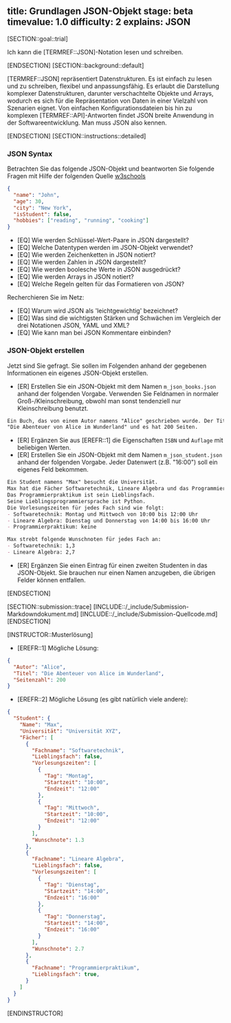 title: Grundlagen JSON-Objekt
stage: beta
timevalue: 1.0
difficulty: 2
explains: JSON
---
<!-- TODO_1: assumes: PythonDataStructures -->

[SECTION::goal::trial]

Ich kann die [TERMREF::JSON]-Notation lesen und schreiben.

[ENDSECTION]
[SECTION::background::default]

[TERMREF::JSON] repräsentiert Datenstrukturen.
Es ist einfach zu lesen und zu schreiben, flexibel und anpassungsfähig. 
Es erlaubt die Darstellung komplexer Datenstrukturen, darunter verschachtelte
Objekte und Arrays, wodurch es sich für die Repräsentation von Daten in einer Vielzahl von
Szenarien eignet. 
Von einfachen Konfigurationsdateien bis hin zu komplexen [TERMREF::API]-Antworten
findet JSON breite Anwendung in der Softwareentwicklung.
Man muss JSON also kennen.

[ENDSECTION]
[SECTION::instructions::detailed]

### JSON Syntax

Betrachten Sie das folgende JSON-Objekt und beantworten Sie folgende Fragen mit Hilfe der
folgenden Quelle [w3schools](https://www.w3schools.com/js/js_json_intro.asp)

```JSON
{
  "name": "John",
  "age": 30,
  "city": "New York",
  "isStudent": false,
  "hobbies": ["reading", "running", "cooking"]
}
```

- [EQ] Wie werden Schlüssel-Wert-Paare in JSON dargestellt?
- [EQ] Welche Datentypen werden im JSON-Objekt verwendet?
- [EQ] Wie werden Zeichenketten in JSON notiert?
- [EQ] Wie werden Zahlen in JSON dargestellt?
- [EQ] Wie werden boolesche Werte in JSON ausgedrückt?
- [EQ] Wie werden Arrays in JSON notiert?
- [EQ] Welche Regeln gelten für das Formatieren von JSON?

Recherchieren Sie im Netz:

- [EQ] Warum wird JSON als 'leichtgewichtig' bezeichnet?
- [EQ] Was sind die wichtigsten Stärken und Schwächen im Vergleich der drei
  Notationen JSON, YAML und XML?
- [EQ] Wie kann man bei JSON Kommentare einbinden?


### JSON-Objekt erstellen

Jetzt sind Sie gefragt. Sie sollen im Folgenden anhand der gegebenen Informationen ein eigenes
JSON-Objekt erstellen.

- [ER] Erstellen Sie ein JSON-Objekt mit dem Namen `m_json_books.json` anhand der folgenden Vorgabe.
  Verwenden Sie Feldnamen in normaler Groß-/Kleinschreibung, obwohl man sonst tendenziell nur Kleinschreibung benutzt.

```md
Ein Buch, das von einem Autor namens "Alice" geschrieben wurde. Der Titel des Buches lautet 
"Die Abenteuer von Alice im Wunderland" und es hat 200 Seiten.
```

- [ER] Ergänzen Sie aus [EREFR::1] die Eigenschaften `ISBN` und `Auflage` mit beliebigen Werten.
- [ER] Erstellen Sie ein JSON-Objekt mit dem Namen `m_json_student.json` anhand der folgenden Vorgabe.
  Jeder Datenwert (z.B. "16:00") soll ein eigenes Feld bekommen.

```md
Ein Student namens "Max" besucht die Universität. 
Max hat die Fächer Softwaretechnik, Lineare Algebra und das Programmierpraktikum gewählt. 
Das Programmierpraktikum ist sein Lieblingsfach. 
Seine Lieblingsprogrammiersprache ist Python. 
Die Vorlesungszeiten für jedes Fach sind wie folgt:
- Softwaretechnik: Montag und Mittwoch von 10:00 bis 12:00 Uhr
- Lineare Algebra: Dienstag und Donnerstag von 14:00 bis 16:00 Uhr
- Programmierpraktikum: keine

Max strebt folgende Wunschnoten für jedes Fach an:
- Softwaretechnik: 1,3
- Lineare Algebra: 2,7
```

- [ER] Ergänzen Sie einen Eintrag für einen zweiten Studenten in das JSON-Objekt.
  Sie brauchen nur einen Namen anzugeben, die übrigen Felder können entfallen.

[ENDSECTION]

[SECTION::submission::trace]
[INCLUDE::/_include/Submission-Markdowndokument.md]
[INCLUDE::/_include/Submission-Quellcode.md]
[ENDSECTION]

[INSTRUCTOR::Musterlösung]

- [EREFR::1] Mögliche Lösung:

```JSON
{
  "Autor": "Alice",
  "Titel": "Die Abenteuer von Alice im Wunderland",
  "Seitenzahl": 200
}
```

- [EREFR::2] Mögliche Lösung (es gibt natürlich viele andere):

```JSON
{
  "Student": {
    "Name": "Max",
    "Universität": "Universität XYZ",
    "Fächer": [
      {
        "Fachname": "Softwaretechnik",
        "Lieblingsfach": false,
        "Vorlesungszeiten": [
          {
            "Tag": "Montag",
            "Startzeit": "10:00",
            "Endzeit": "12:00"
          },
          {
            "Tag": "Mittwoch",
            "Startzeit": "10:00",
            "Endzeit": "12:00"
          }
        ],
        "Wunschnote": 1.3
      },
      {
        "Fachname": "Lineare Algebra",
        "Lieblingsfach": false,
        "Vorlesungszeiten": [
          {
            "Tag": "Dienstag",
            "Startzeit": "14:00",
            "Endzeit": "16:00"
          },
          {
            "Tag": "Donnerstag",
            "Startzeit": "14:00",
            "Endzeit": "16:00"
          }
        ],
        "Wunschnote": 2.7
      },
      {
        "Fachname": "Programmierpraktikum",
        "Lieblingsfach": true,
      }
    ]
  }
}
```

[ENDINSTRUCTOR]
